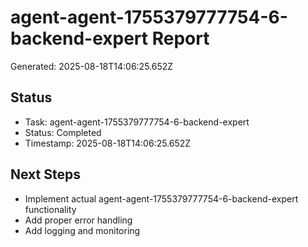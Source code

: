 # agent-agent-1755379777754-6-backend-expert Report

Generated: 2025-08-18T14:06:25.652Z

## Status
- Task: agent-agent-1755379777754-6-backend-expert
- Status: Completed
- Timestamp: 2025-08-18T14:06:25.652Z

## Next Steps
- Implement actual agent-agent-1755379777754-6-backend-expert functionality
- Add proper error handling
- Add logging and monitoring
